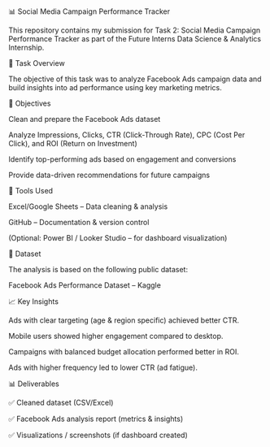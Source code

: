 📊 Social Media Campaign Performance Tracker



This repository contains my submission for Task 2: Social Media Campaign Performance Tracker as part of the Future Interns Data Science & Analytics Internship.

📌 Task Overview



The objective of this task was to analyze Facebook Ads campaign data and build insights into ad performance using key marketing metrics.

🎯 Objectives



Clean and prepare the Facebook Ads dataset



Analyze Impressions, Clicks, CTR (Click-Through Rate), CPC (Cost Per Click), and ROI (Return on Investment)



Identify top-performing ads based on engagement and conversions



Provide data-driven recommendations for future campaigns



🧰 Tools Used


Excel/Google Sheets – Data cleaning & analysis



GitHub – Documentation & version control



(Optional: Power BI / Looker Studio – for dashboard visualization)




📂 Dataset



The analysis is based on the following public dataset:



Facebook Ads Performance Dataset – Kaggle



📈 Key Insights



Ads with clear targeting (age & region specific) achieved better CTR.



Mobile users showed higher engagement compared to desktop.



Campaigns with balanced budget allocation performed better in ROI.



Ads with higher frequency led to lower CTR (ad fatigue).




📊 Deliverables



✅ Cleaned dataset (CSV/Excel)

✅ Facebook Ads analysis report (metrics & insights)

✅ Visualizations / screenshots (if dashboard created)
